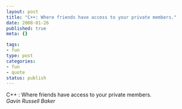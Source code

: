```yaml
--- 
layout: post
title: "C++: Where friends have access to your private members."
date: 2008-01-26
published: true
meta: {}

tags: 
- fun
type: post
categories: 
- fun
- quote
status: publish
---
```

C++&#160;: Where friends have access to your private members.<br />_Gavin Russell Baker_
